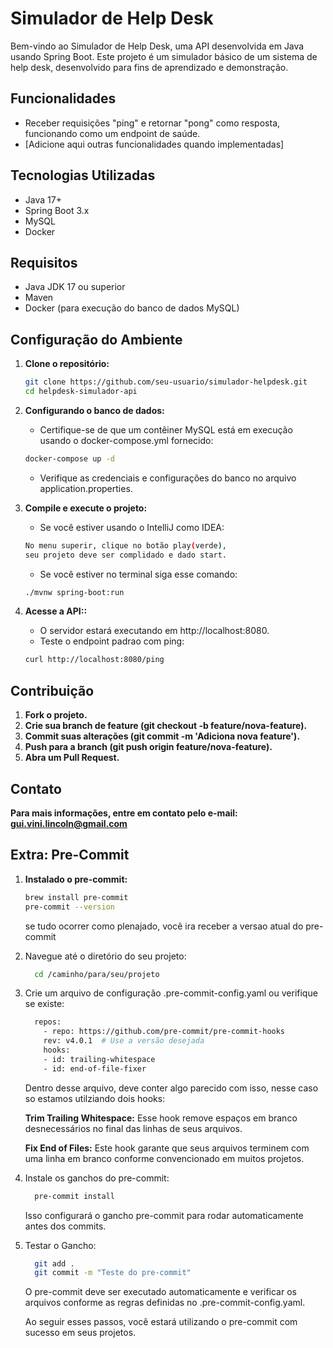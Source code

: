 # Simulador de Help Desk

Bem-vindo ao Simulador de Help Desk, uma API desenvolvida em Java usando Spring Boot. Este projeto é um simulador básico de um sistema de help desk, desenvolvido para fins de aprendizado e demonstração.

## Funcionalidades

- Receber requisições "ping" e retornar "pong" como resposta, funcionando como um endpoint de saúde.
- [Adicione aqui outras funcionalidades quando implementadas]

## Tecnologias Utilizadas

- Java 17+
- Spring Boot 3.x
- MySQL
- Docker

## Requisitos

- Java JDK 17 ou superior
- Maven
- Docker (para execução do banco de dados MySQL)

## Configuração do Ambiente

1. **Clone o repositório:**
   ```bash
   git clone https://github.com/seu-usuario/simulador-helpdesk.git
   cd helpdesk-simulador-api
   ```
2. **Configurando o banco de dados:**
    - Certifique-se de que um contêiner MySQL está em execução usando o docker-compose.yml fornecido:

    ```bash
   docker-compose up -d
    ```
   - Verifique as credenciais e configurações do banco no arquivo application.properties.


3.  **Compile e execute o projeto:**
    - Se você estiver usando o IntelliJ como IDEA:
    ```bash
    No menu superir, clique no botão play(verde),
    seu projeto deve ser complidado e dado start.
    ```
    - Se você estiver no terminal siga esse comando:
    ```bash
    ./mvnw spring-boot:run
    ```
4. **Acesse a API::**
    - O servidor estará executando em http://localhost:8080.
    - Teste o endpoint padrao com ping:
    ```bash
    curl http://localhost:8080/ping
    ```


## Contribuição
1. **Fork o projeto.**
2. **Crie sua branch de feature (git checkout -b feature/nova-feature).**
3. **Commit suas alterações (git commit -m 'Adiciona nova feature').**
4. **Push para a branch (git push origin feature/nova-feature).**
5. **Abra um Pull Request.**

## Contato

**Para mais informações, entre em contato pelo e-mail: gui.vini.lincoln@gmail.com**

## Extra: Pre-Commit
1. **Instalado o pre-commit:**
    ```bash
    brew install pre-commit
   pre-commit --version
    ```
   se tudo ocorrer como plenajado, você ira receber a versao atual do pre-commit


2. Navegue até o diretório do seu projeto:
    ```bash
      cd /caminho/para/seu/projeto
    ```

3. Crie um arquivo de configuração .pre-commit-config.yaml ou verifique se existe:
    ```bash
      repos:
        - repo: https://github.com/pre-commit/pre-commit-hooks
        rev: v4.0.1  # Use a versão desejada
        hooks:
        - id: trailing-whitespace
        - id: end-of-file-fixer
    ```
   Dentro desse arquivo, deve conter algo parecido com isso, nesse caso so estamos utilziando dois hooks:

   **Trim Trailing Whitespace:** Esse hook remove espaços em branco desnecessários no final das linhas de seus arquivos.

   **Fix End of Files:** Este hook garante que seus arquivos terminem com uma linha em branco conforme convencionado em muitos projetos.


4. Instale os ganchos do pre-commit:
    ```bash
      pre-commit install
    ```
   Isso configurará o gancho pre-commit para rodar automaticamente antes dos commits.


5. Testar o Gancho:
    ```bash
      git add .
      git commit -m "Teste do pre-commit"
    ```
    O pre-commit deve ser executado automaticamente e verificar os arquivos conforme as regras definidas no .pre-commit-config.yaml.

    Ao seguir esses passos, você estará utilizando o pre-commit com sucesso em seus projetos.
